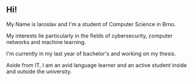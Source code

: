 ## Hi!

My Name is Iaroslav and I'm a student of Computer Science in Brno.

My interests lie particularly in the fields of cybersecurity, computer networks and machine learning.

I'm currently in my last year of bachelor's and working on my thesis.

Aside from IT, I am an avid language learner and an active student inside and outside the university.


<!-- ```mermaid
%%{init: { "class": { "height": 300, "width": 300 } } }%%
classDiagram
  class Iaro {
    +float energy
  }

  Iaro -- Cybersecurity : << is interested in >>

```-->


<!--
**buttercat3323/buttercat3323** is a ✨ _special_ ✨ repository because its `README.md` (this file) appears on your GitHub profile.

Here are some ideas to get you started:

- 🔭 I’m currently working on ...
- 🌱 I’m currently learning ...
- 👯 I’m looking to collaborate on ...
- 🤔 I’m looking for help with ...
- 💬 Ask me about ...
- 📫 How to reach me: ...
- 😄 Pronouns: ...
- ⚡ Fun fact: ...
-->
